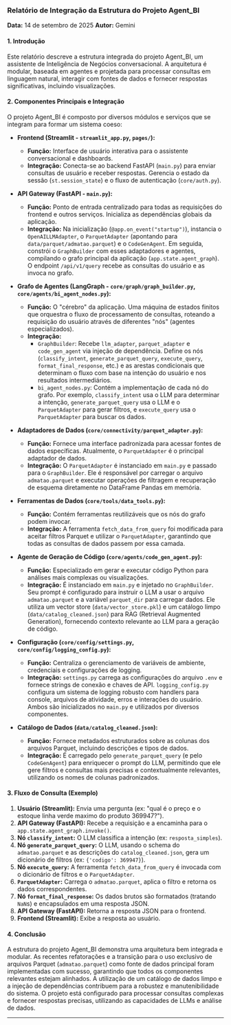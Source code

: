 ### Relatório de Integração da Estrutura do Projeto Agent_BI

**Data:** 14 de setembro de 2025
**Autor:** Gemini

#### 1. Introdução

Este relatório descreve a estrutura integrada do projeto Agent_BI, um assistente de Inteligência de Negócios conversacional. A arquitetura é modular, baseada em agentes e projetada para processar consultas em linguagem natural, interagir com fontes de dados e fornecer respostas significativas, incluindo visualizações.

#### 2. Componentes Principais e Integração

O projeto Agent_BI é composto por diversos módulos e serviços que se integram para formar um sistema coeso:

*   **Frontend (Streamlit - `streamlit_app.py`, `pages/`):**
    *   **Função:** Interface de usuário interativa para o assistente conversacional e dashboards.
    *   **Integração:** Conecta-se ao backend FastAPI (`main.py`) para enviar consultas de usuário e receber respostas. Gerencia o estado da sessão (`st.session_state`) e o fluxo de autenticação (`core/auth.py`).

*   **API Gateway (FastAPI - `main.py`):**
    *   **Função:** Ponto de entrada centralizado para todas as requisições do frontend e outros serviços. Inicializa as dependências globais da aplicação.
    *   **Integração:** Na inicialização (`@app.on_event("startup")`), instancia o `OpenAILLMAdapter`, o `ParquetAdapter` (apontando para `data/parquet/admatao.parquet`) e o `CodeGenAgent`. Em seguida, constrói o `GraphBuilder` com esses adaptadores e agentes, compilando o grafo principal da aplicação (`app.state.agent_graph`). O endpoint `/api/v1/query` recebe as consultas do usuário e as invoca no grafo.

*   **Grafo de Agentes (LangGraph - `core/graph/graph_builder.py`, `core/agents/bi_agent_nodes.py`):**
    *   **Função:** O "cérebro" da aplicação. Uma máquina de estados finitos que orquestra o fluxo de processamento de consultas, roteando a requisição do usuário através de diferentes "nós" (agentes especializados).
    *   **Integração:**
        *   `GraphBuilder`: Recebe `llm_adapter`, `parquet_adapter` e `code_gen_agent` via injeção de dependência. Define os nós (`classify_intent`, `generate_parquet_query`, `execute_query`, `format_final_response`, etc.) e as arestas condicionais que determinam o fluxo com base na intenção do usuário e nos resultados intermediários.
        *   `bi_agent_nodes.py`: Contém a implementação de cada nó do grafo. Por exemplo, `classify_intent` usa o LLM para determinar a intenção, `generate_parquet_query` usa o LLM e o `ParquetAdapter` para gerar filtros, e `execute_query` usa o `ParquetAdapter` para buscar os dados.

*   **Adaptadores de Dados (`core/connectivity/parquet_adapter.py`):**
    *   **Função:** Fornece uma interface padronizada para acessar fontes de dados específicas. Atualmente, o `ParquetAdapter` é o principal adaptador de dados.
    *   **Integração:** O `ParquetAdapter` é instanciado em `main.py` e passado para o `GraphBuilder`. Ele é responsável por carregar o arquivo `admatao.parquet` e executar operações de filtragem e recuperação de esquema diretamente no DataFrame Pandas em memória.

*   **Ferramentas de Dados (`core/tools/data_tools.py`):**
    *   **Função:** Contém ferramentas reutilizáveis que os nós do grafo podem invocar.
    *   **Integração:** A ferramenta `fetch_data_from_query` foi modificada para aceitar filtros Parquet e utilizar o `ParquetAdapter`, garantindo que todas as consultas de dados passem por essa camada.

*   **Agente de Geração de Código (`core/agents/code_gen_agent.py`):**
    *   **Função:** Especializado em gerar e executar código Python para análises mais complexas ou visualizações.
    *   **Integração:** É instanciado em `main.py` e injetado no `GraphBuilder`. Seu prompt é configurado para instruir o LLM a usar o arquivo `admatao.parquet` e a variável `parquet_dir` para carregar dados. Ele utiliza um vector store (`data/vector_store.pkl`) e um catálogo limpo (`data/catalog_cleaned.json`) para RAG (Retrieval Augmented Generation), fornecendo contexto relevante ao LLM para a geração de código.

*   **Configuração (`core/config/settings.py`, `core/config/logging_config.py`):**
    *   **Função:** Centraliza o gerenciamento de variáveis de ambiente, credenciais e configurações de logging.
    *   **Integração:** `settings.py` carrega as configurações do arquivo `.env` e fornece strings de conexão e chaves de API. `logging_config.py` configura um sistema de logging robusto com handlers para console, arquivos de atividade, erros e interações do usuário. Ambos são inicializados no `main.py` e utilizados por diversos componentes.

*   **Catálogo de Dados (`data/catalog_cleaned.json`):**
    *   **Função:** Fornece metadados estruturados sobre as colunas dos arquivos Parquet, incluindo descrições e tipos de dados.
    *   **Integração:** É carregado pelo `generate_parquet_query` (e pelo `CodeGenAgent`) para enriquecer o prompt do LLM, permitindo que ele gere filtros e consultas mais precisas e contextualmente relevantes, utilizando os nomes de colunas padronizados.

#### 3. Fluxo de Consulta (Exemplo)

1.  **Usuário (Streamlit):** Envia uma pergunta (ex: "qual é o preço e o estoque linha verde maximo do produto 369947?").
2.  **API Gateway (FastAPI):** Recebe a requisição e a encaminha para o `app.state.agent_graph.invoke()`.
3.  **Nó `classify_intent`:** O LLM classifica a intenção (ex: `resposta_simples`).
4.  **Nó `generate_parquet_query`:** O LLM, usando o schema do `admatao.parquet` e as descrições do `catalog_cleaned.json`, gera um dicionário de filtros (ex: `{'codigo': 369947}`).
5.  **Nó `execute_query`:** A ferramenta `fetch_data_from_query` é invocada com o dicionário de filtros e o `ParquetAdapter`.
6.  **`ParquetAdapter`:** Carrega o `admatao.parquet`, aplica o filtro e retorna os dados correspondentes.
7.  **Nó `format_final_response`:** Os dados brutos são formatados (tratando `NaN`s) e encapsulados em uma resposta JSON.
8.  **API Gateway (FastAPI):** Retorna a resposta JSON para o frontend.
9.  **Frontend (Streamlit):** Exibe a resposta ao usuário.

#### 4. Conclusão

A estrutura do projeto Agent_BI demonstra uma arquitetura bem integrada e modular. As recentes refatorações e a transição para o uso exclusivo de arquivos Parquet (`admatao.parquet`) como fonte de dados principal foram implementadas com sucesso, garantindo que todos os componentes relevantes estejam alinhados. A utilização de um catálogo de dados limpo e a injeção de dependências contribuem para a robustez e manutenibilidade do sistema. O projeto está configurado para processar consultas complexas e fornecer respostas precisas, utilizando as capacidades de LLMs e análise de dados.

---
